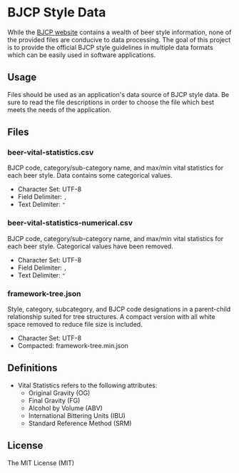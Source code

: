 BJCP Style Data
===============
While the [BJCP website](http://www.bjcp.org/stylecenter.php) contains a wealth
of beer style information, none of the provided files are conducive to
data processing. The goal of this project is to provide the official BJCP style
guidelines in multiple data formats which can be easily used in software
applications.

Usage
-----
Files should be used as an application's data source of BJCP style data. Be
sure to read the file descriptions in order to choose the file which best meets
the needs of the application.

Files
-----
### beer-vital-statistics.csv
BJCP code, category/sub-category name, and max/min vital statistics for each
beer style. Data contains some categorical values.

* Character Set: UTF-8
* Field Delimiter: `,`
* Text Delimiter: `"`

### beer-vital-statistics-numerical.csv
BJCP code, category/sub-category name, and max/min vital statistics for each
beer style. Categorical values have been removed.

* Character Set: UTF-8
* Field Delimiter: `,`
* Text Delimiter: `"`

### framework-tree.json
Style, category, subcategory, and BJCP code designations in a parent-child 
relationship suited for tree structures. A compact version with all white space
removed to reduce file size is included.

* Character Set: UTF-8
* Compacted: framework-tree.min.json

Definitions
-----------
* Vital Statistics refers to the following attributes:
    * Original Gravity (OG)
    * Final Gravity (FG)
    * Alcohol by Volume (ABV)
    * International Bittering Units (IBU)
    * Standard Reference Method (SRM)

License
-------
The MIT License (MIT)